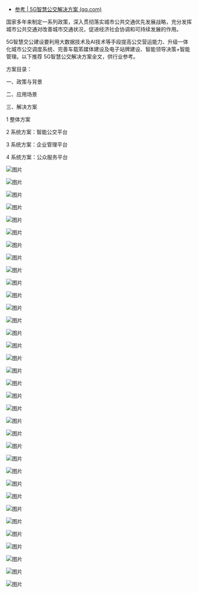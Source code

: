 - [参考 | 5G智慧公交解决方案 (qq.com)](https://mp.weixin.qq.com/s/uPE6fMD8PytrKpBmqZBtFg)

国家多年来制定一系列政策，深入贯彻落实城市公共交通优先发展战略，充分发挥城市公共交通对改善城市交通状况，促进经济社会协调和可持续发展的作用。

5G智慧交公建设要利用大数据技术及AI技术等手段提高公交营运能力、升级一体化城市公交调度系统、完善车载笫媒体建设及电子站牌建设、智能领导决策+智能管理。以下推荐 5G智慧公交解决方案全文，供行业参考。

方案目录：

一、政策与背景

二、应用场景

三、解决方案

1 整体方案

2 系统方案：智能公交平台

3 系统方案：企业管理平台

4 系统方案：公众服务平台

![图片](https://mmbiz.qpic.cn/mmbiz_jpg/v1hBUnx9Fm0FuebUzARr3SkibuIYBtOZEWsH9ZeGGY2SibcwTJHV7jlaN9tkYHvp7VWKqGWD3j9Jxr2uHkialqo4w/640?wx_fmt=jpeg&wxfrom=5&wx_lazy=1&wx_co=1)

![图片](https://mmbiz.qpic.cn/mmbiz_jpg/v1hBUnx9Fm0FuebUzARr3SkibuIYBtOZEg2s6EQf1KgmakE6TkEzibNfeib4icz3txrgrS33Wn9dr3DTM2gTUSO2GQ/640?wx_fmt=jpeg&wxfrom=5&wx_lazy=1&wx_co=1)

![图片](https://mmbiz.qpic.cn/mmbiz_jpg/v1hBUnx9Fm0FuebUzARr3SkibuIYBtOZEOm4d9aCO3GM2vMypInFiboCafrXMVf0ACAqvwiaeYt1MZTkkibtpicHdpg/640?wx_fmt=jpeg&wxfrom=5&wx_lazy=1&wx_co=1)

![图片](https://mmbiz.qpic.cn/mmbiz_jpg/v1hBUnx9Fm0FuebUzARr3SkibuIYBtOZEcRoCYWTE6u1A1hBUcFLgGIwBYL3UH0EBiashIQO0sfQE4WohxBo3ibHQ/640?wx_fmt=jpeg&wxfrom=5&wx_lazy=1&wx_co=1)

![图片](https://mmbiz.qpic.cn/mmbiz_jpg/v1hBUnx9Fm0FuebUzARr3SkibuIYBtOZEOuz4QY7HXLpf9QLM4madelOCHDJMcMHX1PV7geIAoNtIUXzRSbHBEg/640?wx_fmt=jpeg&wxfrom=5&wx_lazy=1&wx_co=1)

![图片](https://mmbiz.qpic.cn/mmbiz_jpg/v1hBUnx9Fm0FuebUzARr3SkibuIYBtOZEEbf0TeOWzLnEa56an6hub46Q4VjcicKoxI4qGD4dQNQ4nIiaZjHftYQA/640?wx_fmt=jpeg&wxfrom=5&wx_lazy=1&wx_co=1)

![图片](https://mmbiz.qpic.cn/mmbiz_jpg/v1hBUnx9Fm0FuebUzARr3SkibuIYBtOZEvIsWxl6YsicO2luYvibsWpDXsibJ5n9LL9uzq3uml93qViaXpHB3tH0pMQ/640?wx_fmt=jpeg&wxfrom=5&wx_lazy=1&wx_co=1)

![图片](https://mmbiz.qpic.cn/mmbiz_jpg/v1hBUnx9Fm0FuebUzARr3SkibuIYBtOZEgVtGyrdovXACmb95oxqLaicc4oqkiccP8c2OJ4UrGGUvfiarv9RcINEuA/640?wx_fmt=jpeg&wxfrom=5&wx_lazy=1&wx_co=1)

![图片](https://mmbiz.qpic.cn/mmbiz_jpg/v1hBUnx9Fm0FuebUzARr3SkibuIYBtOZEnicB4KrUF20GX2pmpNxE8ayHGZ91yePbNhBnLl46ItSbmwQ3TKgG5vQ/640?wx_fmt=jpeg&wxfrom=5&wx_lazy=1&wx_co=1)

![图片](https://mmbiz.qpic.cn/mmbiz_jpg/v1hBUnx9Fm0FuebUzARr3SkibuIYBtOZEOqH48kxj7C7icdh37QnnO9JKLeREfcbTfmdsWiaQM1k0DictDv5YrlEiaQ/640?wx_fmt=jpeg&wxfrom=5&wx_lazy=1&wx_co=1)

![图片](https://mmbiz.qpic.cn/mmbiz_jpg/v1hBUnx9Fm0FuebUzARr3SkibuIYBtOZE2OicpouuCBWDjaadkAZr5OzYZY7yWngrwk0PKJDIcwY2JGSY70WSUNQ/640?wx_fmt=jpeg&wxfrom=5&wx_lazy=1&wx_co=1)

![图片](https://mmbiz.qpic.cn/mmbiz_jpg/v1hBUnx9Fm0FuebUzARr3SkibuIYBtOZELTp53rX0qe1OOxGOkvDua6aAP1tH5oexpgibABzWOhLdxxp90MxykTw/640?wx_fmt=jpeg&wxfrom=5&wx_lazy=1&wx_co=1)

![图片](https://mmbiz.qpic.cn/mmbiz_jpg/v1hBUnx9Fm0FuebUzARr3SkibuIYBtOZEgKHkQL9cFj00j1Hmuehaic2gbvgDtEF70V5Gf01lYuATTkISaCufC7A/640?wx_fmt=jpeg&wxfrom=5&wx_lazy=1&wx_co=1)

![图片](https://mmbiz.qpic.cn/mmbiz_jpg/v1hBUnx9Fm0FuebUzARr3SkibuIYBtOZE82Via00HsCmSM42XYbsSwQNgwom88C6xol2DzckpLvzceBb8agRujdw/640?wx_fmt=jpeg&wxfrom=5&wx_lazy=1&wx_co=1)

![图片](https://mmbiz.qpic.cn/mmbiz_jpg/v1hBUnx9Fm0FuebUzARr3SkibuIYBtOZEUVH8MXpMsZbEvtqomHiaZgVGoOuuNFjY6AuUM4lRJutSZiaUwqxiaQHUg/640?wx_fmt=jpeg&wxfrom=5&wx_lazy=1&wx_co=1)

![图片](https://mmbiz.qpic.cn/mmbiz_jpg/v1hBUnx9Fm0FuebUzARr3SkibuIYBtOZErSHxfvcS2doP8fGzbZYsYIBDHOUqzUPIAZxcoTTOth5zFY7RqGPvBg/640?wx_fmt=jpeg&wxfrom=5&wx_lazy=1&wx_co=1)

![图片](https://mmbiz.qpic.cn/mmbiz_jpg/v1hBUnx9Fm0FuebUzARr3SkibuIYBtOZEfXMoUgd9Uz5uMcWx8l65JzftVGWgjUpeliciaib7WXEGuiaYAIlr0y1VYg/640?wx_fmt=jpeg&wxfrom=5&wx_lazy=1&wx_co=1)

![图片](https://mmbiz.qpic.cn/mmbiz_jpg/v1hBUnx9Fm0FuebUzARr3SkibuIYBtOZE1reay56pV8onmhiaSP4gAIaXD1jwxPHBMJC5TS7pcX3yvxtmapZEAQw/640?wx_fmt=jpeg&wxfrom=5&wx_lazy=1&wx_co=1)

![图片](https://mmbiz.qpic.cn/mmbiz_jpg/v1hBUnx9Fm0FuebUzARr3SkibuIYBtOZEV99l4lvFwLW2Gkic79V7FbH4qN0XStK1rfgsvFlJQhwA4LjicdfPtfuA/640?wx_fmt=jpeg&wxfrom=5&wx_lazy=1&wx_co=1)

![图片](https://mmbiz.qpic.cn/mmbiz_jpg/v1hBUnx9Fm0FuebUzARr3SkibuIYBtOZElYMFu180Ws3ia4I4xj290MIWAHqjwSwQiccl1icXGveDvj6U1StmvYEwA/640?wx_fmt=jpeg&wxfrom=5&wx_lazy=1&wx_co=1)

![图片](https://mmbiz.qpic.cn/mmbiz_jpg/v1hBUnx9Fm0FuebUzARr3SkibuIYBtOZEYnRiaC7WKr3DXibm3VXia2N6xIpRUqfYCTsdoTZicvV6P2jlHkU0cAOh5g/640?wx_fmt=jpeg&wxfrom=5&wx_lazy=1&wx_co=1)

![图片](https://mmbiz.qpic.cn/mmbiz_jpg/v1hBUnx9Fm0FuebUzARr3SkibuIYBtOZEKPYzQ5iaVBmNC2NiarlIwO3DNverPia9RWtWapSnAYsh4MNicx2R8cBxjA/640?wx_fmt=jpeg&wxfrom=5&wx_lazy=1&wx_co=1)

![图片](https://mmbiz.qpic.cn/mmbiz_jpg/v1hBUnx9Fm0FuebUzARr3SkibuIYBtOZEiaUFUI11F1Nj6GwR7HJ9qFpqqoe541MD5KbXJZPqS4ogAPEnD902FPQ/640?wx_fmt=jpeg&wxfrom=5&wx_lazy=1&wx_co=1)

![图片](https://mmbiz.qpic.cn/mmbiz_jpg/v1hBUnx9Fm0FuebUzARr3SkibuIYBtOZEH792FeIT3VtSpfmmgQOC2PMYOrybPOqbYXq9IPIhLxSOV7Y8UW5ibOQ/640?wx_fmt=jpeg&wxfrom=5&wx_lazy=1&wx_co=1)

![图片](https://mmbiz.qpic.cn/mmbiz_jpg/v1hBUnx9Fm0FuebUzARr3SkibuIYBtOZELOrYGbXQPpqAhHTPdEmpRLw7lkxM4vxFt40jCoB9iaicIvic2iaKiahIBMA/640?wx_fmt=jpeg&wxfrom=5&wx_lazy=1&wx_co=1)

![图片](https://mmbiz.qpic.cn/mmbiz_jpg/v1hBUnx9Fm0FuebUzARr3SkibuIYBtOZEpaczyeBrTqJnia2W2bj20WoQibuyUxicMmxOfhWq9AJv63sE9lvA1WvQw/640?wx_fmt=jpeg&wxfrom=5&wx_lazy=1&wx_co=1)

![图片](https://mmbiz.qpic.cn/mmbiz_jpg/v1hBUnx9Fm0FuebUzARr3SkibuIYBtOZErQor0LyB27ZK3uYCkPibmdCJYMAZorIn6r12OBFW9rXhAnzAHYJDgPw/640?wx_fmt=jpeg&wxfrom=5&wx_lazy=1&wx_co=1)

![图片](https://mmbiz.qpic.cn/mmbiz_jpg/v1hBUnx9Fm0FuebUzARr3SkibuIYBtOZEp6OBFQWIh9QPWxg4lG6dTfFd2YmwC8559s9xic1guiba2Sws0icEXXTWA/640?wx_fmt=jpeg&wxfrom=5&wx_lazy=1&wx_co=1)

![图片](https://mmbiz.qpic.cn/mmbiz_jpg/v1hBUnx9Fm0FuebUzARr3SkibuIYBtOZEQUTzVgZaI7NyS6cicwAVynJ9f0ZsCE1O4vsyvYJoTslic6dEMkJoN6nw/640?wx_fmt=jpeg&wxfrom=5&wx_lazy=1&wx_co=1)

![图片](https://mmbiz.qpic.cn/mmbiz_jpg/v1hBUnx9Fm0FuebUzARr3SkibuIYBtOZEBPOCSf5Hw7xcw8BWsXhJexwkd84jE8ldD0Yx5AibG66oFK3VIutPIjw/640?wx_fmt=jpeg&wxfrom=5&wx_lazy=1&wx_co=1)

![图片](https://mmbiz.qpic.cn/mmbiz_jpg/v1hBUnx9Fm0FuebUzARr3SkibuIYBtOZEuRosIZIPpCBPEZlibKCD3zx6jQp0b2rsD8QZlJTKPicUU352IUBmdj4g/640?wx_fmt=jpeg&wxfrom=5&wx_lazy=1&wx_co=1)

![图片](https://mmbiz.qpic.cn/mmbiz_jpg/v1hBUnx9Fm0FuebUzARr3SkibuIYBtOZEpqUFzIdx6HrfzPZiaNYsBiaw4ZrRt6xiamea6tLOcdMvgajNWH54ELroA/640?wx_fmt=jpeg&wxfrom=5&wx_lazy=1&wx_co=1)

![图片](https://mmbiz.qpic.cn/mmbiz_jpg/v1hBUnx9Fm0FuebUzARr3SkibuIYBtOZEda5YOdRBiazOVONsEJHZHOYCSjIc3ibkYbzkb61FAIqMdg1kIsrX4Ycw/640?wx_fmt=jpeg&wxfrom=5&wx_lazy=1&wx_co=1)

![图片](https://mmbiz.qpic.cn/mmbiz_jpg/v1hBUnx9Fm0FuebUzARr3SkibuIYBtOZEfC0txq4ckiccOjXu3F5OZJOiclFhSBLEGCFJqFWVVgtCAQhpiab9E74Mw/640?wx_fmt=jpeg&wxfrom=5&wx_lazy=1&wx_co=1)